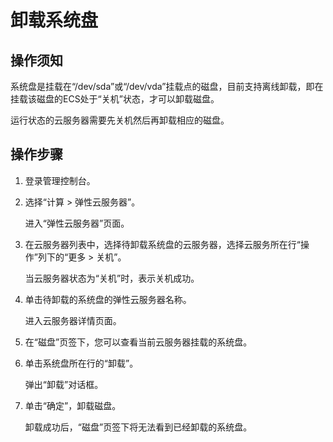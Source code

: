 # 卸载系统盘<a name="zh-cn_topic_0081591949"></a>

## 操作须知<a name="section16677483"></a>

系统盘是挂载在“/dev/sda”或“/dev/vda”挂载点的磁盘，目前支持离线卸载，即在挂载该磁盘的ECS处于“关机”状态，才可以卸载磁盘。

运行状态的云服务器需要先关机然后再卸载相应的磁盘。

## 操作步骤<a name="section15879623"></a>

1.  登录管理控制台。
2.  选择“计算 \> 弹性云服务器”。

    进入“弹性云服务器”页面。

3.  在云服务器列表中，选择待卸载系统盘的云服务器，选择云服务所在行“操作”列下的“更多 \> 关机”。

    当云服务器状态为“关机”时，表示关机成功。

4.  单击待卸载的系统盘的弹性云服务器名称。

    进入云服务器详情页面。

5.  在“磁盘”页签下，您可以查看当前云服务器挂载的系统盘。
6.  单击系统盘所在行的“卸载”。

    弹出“卸载”对话框。

7.  单击“确定”，卸载磁盘。

    卸载成功后，“磁盘”页签下将无法看到已经卸载的系统盘。



